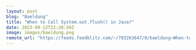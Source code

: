 ```yaml
---
layout: post
blog: "Baeldung"
title: "When to Call System.out.flush() in Java?"
date: 2023-09-12T22:28:59Z
image: images/baeldung.png
remote_url: "https://feeds.feedblitz.com/~/793263647/0/baeldung~When-to-Call-Systemoutflush-in-Java"
---
```

